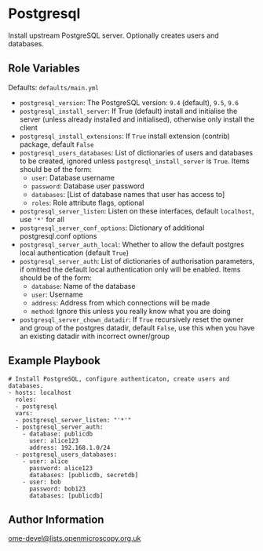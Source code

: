 Postgresql
==========

Install upstream PostgreSQL server.
Optionally creates users and databases.


Role Variables
--------------

Defaults: `defaults/main.yml`

- `postgresql_version`: The PostgreSQL version: `9.4` (default), `9.5`, `9.6`
- `postgresql_install_server`: If True (default) install and initialise the server (unless already installed and initialised), otherwise only install the client
- `postgresql_install_extensions`: If `True` install extension (contrib) package, default `False`
- `postgresql_users_databases`: List of dictionaries of users and databases to be created, ignored unless `postgresql_install_server` is `True`. Items should be of the form:
  - `user`: Database username
  - `password`: Database user password
  - `databases`: [List of database names that user has access to]
  - `roles`: Role attribute flags, optional
- `postgresql_server_listen`: Listen on these interfaces, default `localhost`, use `'*'` for all
- `postgresql_server_conf_options`: Dictionary of additional postgresql.conf options
- `postgresql_server_auth_local`: Whether to allow the default postgres local authentication (default `True`)
- `postgresql_server_auth`: List of dictionaries of authorisation parameters, if omitted the default local authentication only will be enabled. Items should be of the form:
  - `database`: Name of the database
  - `user`: Username
  - `address`: Address from which connections will be made
  - `method`: Ignore this unless you really know what you are doing
- `postgresql_server_chown_datadir`: If `True` recursively reset the owner and group of the postgres datadir, default `False`, use this when you have an existing datadir with incorrect owner/group


Example Playbook
----------------

    # Install PostgreSQL, configure authenticaton, create users and databases.
    - hosts: localhost
      roles:
      - postgresql
      vars:
      - postgresql_server_listen: "'*'"
      - postgresql_server_auth:
        - database: publicdb
          user: alice123
          address: 192.168.1.0/24
      - postgresql_users_databases:
        - user: alice
          password: alice123
          databases: [publicdb, secretdb]
        - user: bob
          password: bob123
          databases: [publicdb]



Author Information
------------------

ome-devel@lists.openmicroscopy.org.uk
